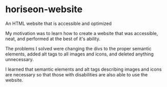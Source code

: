# horiseon-website
An HTML website that is accessible and optimized

My motivation was to learn how to create a website that was accessible, neat, and performed at the best of it's ability.

The problems I solved were changing the divs to the proper semantic elements, added alt tags to all images and icons, and deleted anything unnecessary.

I learned that semantic elements and alt tags describing images and icons are necessary so that those with disabilities are also able to use the website.
